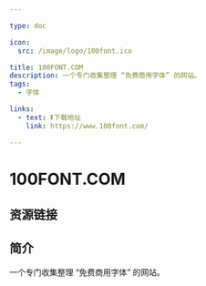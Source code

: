```yaml
---

type: doc

icon:
  src: /image/logo/100font.ico

title: 100FONT.COM
description: 一个专门收集整理 “免费商用字体” 的网站。
tags:
  - 字体

links:
  - text: ⏬下载地址
    link: https://www.100font.com/

---
```


<ShowLogo />

# 100FONT.COM

<ShowTags />

<ShowBreadcrumb />

## 资源链接

<ShowLinks />

## 简介

一个专门收集整理 “免费商用字体” 的网站。
